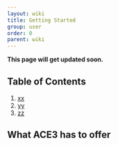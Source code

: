 ```yaml
---
layout: wiki
title: Getting Started
group: user
order: 0
parent: wiki
---
```



**This page will get updated soon.**


## Table of Contents

  1. [xx](#xx)
  2. [yy](#yy)
  3. [zz](#zz)


## What ACE3 has to offer
